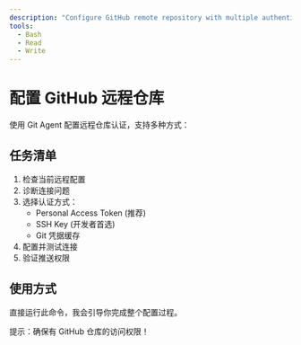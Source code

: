```yaml
---
description: "Configure GitHub remote repository with multiple authentication options"
tools: 
  - Bash
  - Read
  - Write
---
```


# 配置 GitHub 远程仓库

使用 Git Agent 配置远程仓库认证，支持多种方式：

## 任务清单
1. 检查当前远程配置
2. 诊断连接问题
3. 选择认证方式：
   - Personal Access Token (推荐)
   - SSH Key (开发者首选)  
   - Git 凭据缓存
4. 配置并测试连接
5. 验证推送权限

## 使用方式
直接运行此命令，我会引导你完成整个配置过程。

提示：确保有 GitHub 仓库的访问权限！